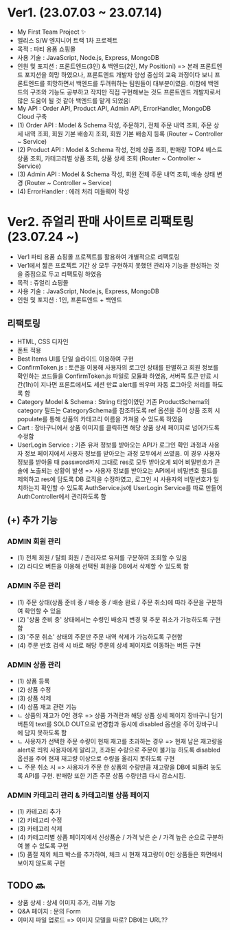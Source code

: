 # Ver1. (23.07.03 ~ 23.07.14)

- My First Team Project ✨
- 엘리스 S/W 엔지니어 트랙 1차 프로젝트
- 목적 : 파티 용품 쇼핑몰
- 사용 기술 : JavaScript, Node.js, Express, MongoDB
- 인원 및 포지션 : 프론트엔드(3인) & 백엔드(2인, My Position❕) => 본래 프론트엔드 포지션을 희망 하였으나, 프론트엔드 개발자 양성 중심의 교육 과정이다 보니 프론트엔드를 희망하면서 백엔드를 두려워하는 팀원들이 대부분이였음. 이참에 백엔드의 구조와 기능도 공부하고 작지만 직접 구현해보는 것도 프론트엔드 개발자로서 많은 도움이 될 것 같아 백엔드를 맡게 되었음❕
- My API : Order API, Product API, Admin API, ErrorHandler, MongoDB Cloud 구축
- (1) Order API : Model & Schema 작성, 주문하기, 전체 주문 내역 조회, 주문 상세 내역 조회, 회원 기본 배송지 조회, 회원 기본 배송지 등록 (Router ~ Controller ~ Service)
- (2) Product API : Model & Schema 작성, 전체 상품 조회, 판매량 TOP4 베스트 상품 조회, 카테고리별 상품 조회, 상품 상세 조회 (Router ~ Controller ~ Service)
- (3) Admin API : Model & Schema 작성, 회원 전체 주문 내역 조회, 배송 상태 변경 (Router ~ Controller ~ Service)
- (4) ErrorHandler : 에러 처리 미들웨어 작성

# Ver2. 쥬얼리 판매 사이트로 리팩토링 (23.07.24 ~)

- Ver1 파티 용품 쇼핑몰 프로젝트를 활용하여 개별적으로 리팩토링
- Ver1에서 짧은 프로젝트 기간 상 모두 구현하지 못했던 관리자 기능을 완성하는 것을 중점으로 두고 리팩토링 하였음
- 목적 : 쥬얼리 쇼핑몰
- 사용 기술 : JavaScript, Node.js, Express, MongoDB
- 인원 및 포지션 : 1인, 프론트엔드 + 백엔드

## 리팩토링

- HTML, CSS 디자인
- 폰트 적용
- Best Items UI를 단일 슬라이드 이용하여 구현
- ConfirmToken.js : 토큰을 이용해 사용자의 로그인 상태를 판별하고 회원 정보를 확인하는 코드들을 ConfirmToken.js 파일로 모듈화 하였음, 서버쪽 토큰 만료 시간(1h)이 지나면 프론트에서도 세션 만료 alert를 띄우며 자동 로그아웃 처리를 하도록 함
- Category Model & Schema : String 타입이였던 기존 ProductSchema의 category 필드는 CategorySchema를 참조하도록 ref 옵션을 주어 상품 조회 시 populate를 통해 상품의 카테고리 이름을 가져올 수 있도록 하였음
- Cart : 장바구니에서 상품 이미지를 클릭하면 해당 상품 상세 페이지로 넘어가도록 수정함
- UserLogin Service : 기존 유저 정보를 받아오는 API가 로그인 확인 과정과 사용자 정보 페이지에서 사용자 정보를 받아오는 과정 모두에서 쓰였음. 이 경우 사용자 정보를 받아올 때 password까지 그대로 res로 모두 받아오게 되어 비밀번호가 콘솔에 노출되는 상황이 발생 => 사용자 정보를 받아오는 API에서 비밀번호 필드를 제외하고 res에 담도록 DB 로직을 수정하였고, 로그인 시 사용자의 비밀번호가 일치하는지 확인할 수 있도록 AuthService.js에 UserLogin Service를 따로 만들어 AuthController에서 관리하도록 함

## (+) 추가 기능

### ADMIN 회원 관리

- (1) 전체 회원 / 탈퇴 회원 / 관리자로 유저를 구분하여 조회할 수 있음
- (2) 라디오 버튼을 이용해 선택된 회원을 DB에서 삭제할 수 있도록 함

### ADMIN 주문 관리

- (1) 주문 상태(상품 준비 중 / 배송 중 / 배송 완료 / 주문 취소)에 따라 주문을 구분하여 확인할 수 있음
- (2) '상품 준비 중' 상태에서는 수령인 배송지 변경 및 주문 취소가 가능하도록 구현함
- (3) '주문 취소' 상태의 주문만 주문 내역 삭제가 가능하도록 구현함
- (4) 주문 번호 검색 시 바로 해당 주문의 상세 페이지로 이동하는 버튼 구현

### ADMIN 상품 관리

- (1) 상품 등록
- (2) 상품 수정
- (3) 상품 삭제
- (4) 상품 재고 관련 기능
- ㄴ 상품의 재고가 0인 경우 => 상품 가격란과 해당 상품 상세 페이지 장바구니 담기 버튼의 text를 SOLD OUT으로 변경함과 동시에 disabled 옵션을 주어 장바구니에 담지 못하도록 함
- ㄴ 사용자가 선택한 주문 수량이 현재 재고를 초과하는 경우 => 현재 남은 재고량을 alert로 띄워 사용자에게 알리고, 초과된 수량으로 주문이 불가능 하도록 disabled 옵션을 주어 현재 재고량 이상으로 수량을 올리지 못하도록 구현
- ㄴ 주문 취소 시 => 사용자가 주문 한 상품의 수량만큼 재고량을 DB에 되돌려 놓도록 API를 구현. 판매량 또한 기존 주문 상품 수량만큼 다시 감소시킴.

### ADMIN 카테고리 관리 & 카테고리별 상품 페이지

- (1) 카테고리 추가
- (2) 카테고리 수정
- (3) 카테고리 삭제
- (4) 카테고리별 상품 페이지에서 신상품순 / 가격 낮은 순 / 가격 높은 순으로 구분하여 볼 수 있도록 구현
- (5) 품절 제외 체크 박스를 추가하여, 체크 시 현재 재고량이 0인 상품들은 화면에서 보이지 않도록 구현

## TODO 🔜

- 상품 상세 : 상세 이미지 추가, 리뷰 기능
- Q&A 페이지 : 문의 Form
- 이미지 파일 업로드 => 이미지 모델을 따로? DB에는 URL??
